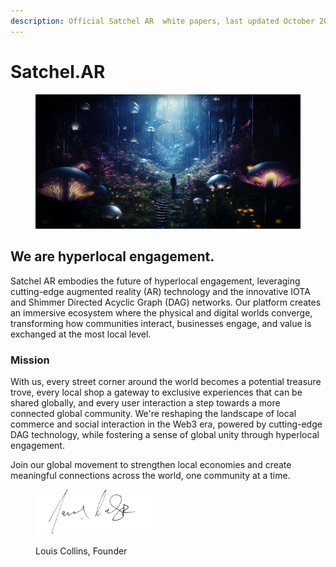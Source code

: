 ```yaml
---
description: Official Satchel AR  white papers, last updated October 2024
---
```


# Satchel.AR

<figure><img src=".gitbook/assets/imagineWithSatchel.jpg" alt="A new world with Satchel."><figcaption></figcaption></figure>

## We are hyperlocal engagement.

Satchel AR embodies the future of hyperlocal engagement, leveraging cutting-edge augmented reality (AR) technology and the innovative IOTA and Shimmer Directed Acyclic Graph (DAG) networks. Our platform creates an immersive ecosystem where the physical and digital worlds converge, transforming how communities interact, businesses engage, and value is exchanged at the most local level.

### Mission

With us, every street corner around the world becomes a potential treasure trove, every local shop a gateway to exclusive experiences that can be shared globally, and every user interaction a step towards a more connected global community. We're reshaping the landscape of local commerce and social interaction in the Web3 era, powered by cutting-edge DAG technology, while fostering a sense of global unity through hyperlocal engagement.

Join our global movement to strengthen local economies and create meaningful connections across the world, one community at a time.





<figure><img src=".gitbook/assets/Signature1.png" alt="" width="188"><figcaption><p>Louis Collins, Founder</p></figcaption></figure>

